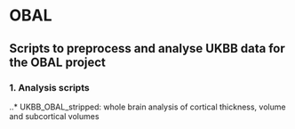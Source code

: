 # OBAL
## Scripts to preprocess and analyse UKBB data for the OBAL project
### 1. Analysis scripts
..* UKBB_OBAL_stripped: whole brain analysis of cortical thickness, volume and subcortical volumes
